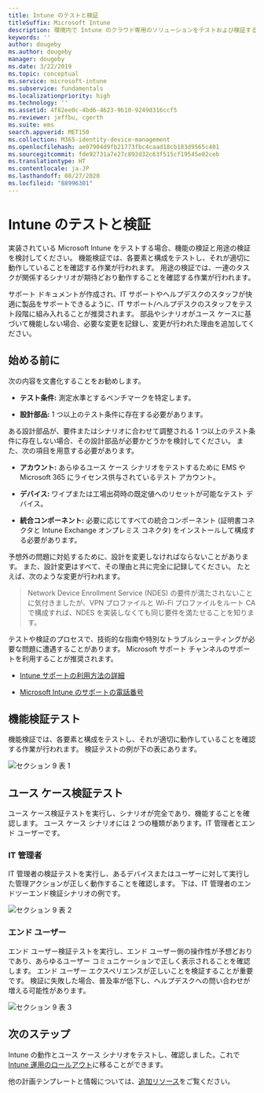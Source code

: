 ```yaml
---
title: Intune のテストと検証
titleSuffix: Microsoft Intune
description: 環境内で Intune のクラウド専用のソリューションをテストおよび検証する方法について説明します。
keywords: ''
author: dougeby
ms.author: dougeby
manager: dougeby
ms.date: 3/22/2019
ms.topic: conceptual
ms.service: microsoft-intune
ms.subservice: fundamentals
ms.localizationpriority: high
ms.technology: ''
ms.assetid: 4f82ee0c-4bd6-4623-9b10-9249d316ccf5
ms.reviewer: jeffbu, cgerth
ms.suite: ems
search.appverid: MET150
ms.collection: M365-identity-device-management
ms.openlocfilehash: ae07904d9fb21773fbc4caad18cb183d9565c401
ms.sourcegitcommit: fde92731a7e27c892d32c63f515cf19545e02ceb
ms.translationtype: HT
ms.contentlocale: ja-JP
ms.lasthandoff: 08/27/2020
ms.locfileid: "88996301"
---
```

# <a name="intune-testing-and-validation"></a>Intune のテストと検証

実装されている Microsoft Intune をテストする場合、機能の検証と用途の検証を検討してください。 機能検証では、各要素と構成をテストし、それが適切に動作していることを確認する作業が行われます。 用途の検証では、一連のタスクが関係するシナリオが期待どおり動作することを確認する作業が行われます。 

サポート ドキュメントが作成され、IT サポートやヘルプデスクのスタッフが快適に製品をサポートできるように、IT サポート/ヘルプデスクのスタッフをテスト段階に組み入れることが推奨されます。 部品やシナリオがユース ケースに基づいて機能しない場合、必要な変更を記録し、変更が行われた理由を追加してください。

## <a name="before-you-begin"></a>始める前に

次の内容を文書化することをお勧めします。

- **テスト条件:** 測定水準とするベンチマークを特定します。

- **設計部品:** 1 つ以上のテスト条件に存在する必要があります。

ある設計部品が、要件またはシナリオに合わせて調整される 1 つ以上のテスト条件に存在しない場合、その設計部品が必要かどうかを検討してください。 また、次の項目を用意する必要があります。

- **アカウント:** あらゆるユース ケース シナリオをテストするために EMS や Microsoft 365 にライセンス供与されているテスト アカウント。

- **デバイス:** ワイプまたは工場出荷時の既定値へのリセットが可能なテスト デバイス。

- **統合コンポーネント:** 必要に応じてすべての統合コンポーネント (証明書コネクタと Intune Exchange オンプレミス コネクタ) をインストールして構成する必要があります。

予想外の問題に対処するために、設計を変更しなければならないことがあります。 また、設計変更はすべて、その理由と共に完全に記録してください。 たとえば、次のような変更が行われます。

<blockquote>Network Device Enrollment Service (NDES) の要件が満たされないことに気付きましたが、VPN プロファイルと Wi-Fi プロファイルをルート CA で構成すれば、NDES を実装しなくても同じ要件を満たせることを知ります。</blockquote>

テストや検証のプロセスで、技術的な指南や特別なトラブルシューティングが必要な問題に遭遇することがあります。 Microsoft サポート チャンネルのサポートを利用することが推奨されます。

- [Intune サポートの利用方法の詳細](get-support.md)

- [Microsoft Intune のサポートの電話番号](get-support.md)

## <a name="functional-validation-testing"></a>機能検証テスト

機能検証では、各要素と構成をテストし、それが適切に動作していることを確認する作業が行われます。 検証テストの例が下の表にあります。

![セクション 9 表 1](./media/planning-guide-test-validation/section-9-image-1-table.PNG)

## <a name="use-case-validation-testing"></a>ユース ケース検証テスト

ユース ケース検証テストを実行し、シナリオが完全であり、機能することを確認します。 ユース ケース シナリオには 2 つの種類があります。IT 管理者とエンド ユーザーです。

### <a name="it-admin"></a>IT 管理者

IT 管理者の検証テストを実行し、あるデバイスまたはユーザーに対して実行した管理アクションが正しく動作することを確認します。 下は、IT 管理者のエンドツーエンド検証シナリオの例です。

![セクション 9 表 2](./media/planning-guide-test-validation/section-9-image-2-table.PNG)

### <a name="end-user"></a>エンド ユーザー

エンド ユーザー検証テストを実行し、エンド ユーザー側の操作性が予想どおりであり、あらゆるユーザー コミュニケーションで正しく表示されることを確認します。 エンド ユーザー エクスペリエンスが正しいことを検証することが重要です。 検証に失敗した場合、普及率が低下し、ヘルプデスクへの問い合わせが増える可能性があります。

![セクション 9 表 3](./media/planning-guide-test-validation/section-9-image-3-table.PNG)

## <a name="next-steps"></a>次のステップ

Intune の動作とユース ケース シナリオをテストし、確認しました。これで [Intune 運用のロールアウト](planning-guide-rollout-plan.md)に移ることができます。

他の計画テンプレートと情報については、[追加リソース](planning-guide-resources.md)をご覧ください。
